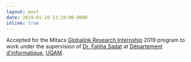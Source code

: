 ```yaml
---
layout: post
date: 2019-01-20 13:19:00-0000
inline: true
---
```


Accepted for the Mitacs [Globalink Research Internship](https://www.mitacs.ca/en/programs/globalink/globalink-research-internship) 2019 program to work under the supervision of [Dr. Fatiha Sadat](https://professeurs.uqam.ca/professeur/sadat.fatiha/) at [Département d'informatique](https://info.uqam.ca/), [UQAM](https://uqam.ca/).
